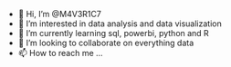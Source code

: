 - 👋 Hi, I’m @M4V3R1C7
- 👀 I’m interested in data analysis and data visualization
- 🌱 I’m currently learning sql, powerbi, python and R
- 💞️ I’m looking to collaborate on everything data
- 📫 How to reach me ...

<!---
M4V3R1C7/M4V3R1C7 is a ✨ special ✨ repository because its `README.md` (this file) appears on your GitHub profile.
You can click the Preview link to take a look at your changes.
--->
